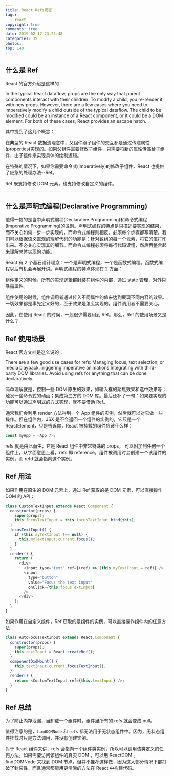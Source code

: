 ```yaml
---
title: React Refs揭密
tags:
  - react
copyright: true
comments: true
date: 2019-02-17 23:25:48
categories: JS
photos:
top: 140
---
```


## 什么是 Ref

React 的官方介绍是这样的：

In the typical React dataflow, props are the only way that parent components interact with their children. To modify a child, you re-render it with new props. However, there are a few cases where you need to imperatively modify a child outside of the typical dataflow. The child to be modified could be an instance of a React component, or it could be a DOM element. For both of these cases, React provides an escape hatch.

其中提到了这几个概念：

在典型的 React 数据流理念中，父组件跟子组件的交互都是通过传递属性(properties)实现的。如果父组件需要修改子组件，只需要将新的属性传递给子组件，由子组件来实现具体的绘制逻辑。

在特殊的情况下，如果你需要命令式(imperatively)的修改子组件，React 也提供了应急的处理办法--Ref。

Ref 既支持修改 DOM 元素，也支持修改自定义的组件。

---

<!-- more -->

## 什么是声明式编程(Declarative Programming)

值得一提的是当中声明式编程(Declarative Programming)和命令式编程(Imperative Programming)的区别。声明式编程的特点是只描述要实现的结果，而不关心如何一步一步实现的，而命令式编程则相反，必须每个步骤都写清楚。我们可以根据语义直观的理解代码的功能是：针对数组的每一个元素，将它的值打印出来。不必关心实现其的细节。而命令式编程必须将每行代码读懂，然后再整合起来理解总体实现的功能。

React 有 2 个基石设计理念：一个是声明式编程，一个是函数式编程。函数式编程以后有机会再展开讲。声明式编程的特点体现在 2 方面：

组件定义的时候，所有的实现逻辑都封装在组件的内部，通过 state 管理，对外只暴露属性。

组件使用的时候，组件调用者通过传入不同属性的值来达到展现不同内容的效果。一切效果都是事先定义好的，至于效果是怎么实现的，组件调用者不需要关心。

因此，在使用 React 的时候，一般很少需要用到 Ref。那么，Ref 的使用场景又是什么？

## Ref 使用场景

React 官方文档是这么说的：

There are a few good use cases for refs: Managing focus, text selection, or media playback.Triggering imperative animations.Integrating with third-party DOM libraries. Avoid using refs for anything that can be done declaratively.

简单理解就是，控制一些 DOM 原生的效果，如输入框的聚焦效果和选中效果等；触发一些命令式的动画；集成第三方的 DOM 库。最后还补了一句：如果要实现的功能可以通过声明式的方式实现，就不要借助 Ref。

通常我们会利用 render 方法得到一个 App 组件的实例，然后就可以对它做一些操作。但在组件内，JSX 是不会返回一个组件的实例的，它只是一个 ReactElement，只是告诉你，React 被挂载的组件应该什么样：

```js
const myApp = <App />;
```

refs 就是由此而生，它是 React 组件中非常特殊的 props， 可以附加到任何一个组件上，从字面意思上看，refs 即 reference，组件被调用时会创建一个该组件的实例，而 refd 就会指向这个实例。

## Ref 用法

如果作用在原生的 DOM 元素上，通过 Ref 获取的是 DOM 元素，可以直接操作 DOM 的 API：

```js
class CustomTextInput extends React.Component {
  constructor(props) {
    super(props);
    this.focusTextInput = this.focusTextInput.bind(this);
  }
  focusTextInput() {
    if (this.myTextInput !== null) {
      this.myTextInput.current.focus();
    }
  }
  render() {
    return (
      <div>
        <input type="text" ref={(ref) => (this.myTextInput = ref)} />
        <input
          type="button"
          value="Focus the text input"
          onClick={this.focusTextInput}
        />
      </div>
    );
  }
}
```

如果作用在自定义组件，Ref 获取的是组件的实例，可以直接操作组件内的任意方法：

```js
class AutoFocusTextInput extends React.Component {
  constructor(props) {
    super(props);
    this.textInput = React.createRef();
  }
  componentDidMount() {
    this.textInput.current.focusTextInput();
  }
  render() {
    return <CustomTextInput ref={this.textInput} />;
  }
}
```

## Ref 总结

为了防止内存泄漏，当卸载一个组件时，组件里所有的 refs 就会变成 null。

值得注意的是，`findDOMNode` 和 `refs` 都无法用于无状态组件中。因为，无状态组件挂载时只是方法调用，并没有创建实例。

对于 React 组件来讲，refs 会指向一个组件类实例，所以可以调用该类定义的任何方法。如果需要访问该组件的真实 DOM ，可以用 ReactDOM 。 findDOMNode 来找到 DOM 节点，但并不推荐这样做，因为这大部分情况下都打破了封装性，而且通常都能用更清晰的方法在 React 中构建代码。
